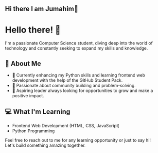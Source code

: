## Hi there I am Jumahim👋
# Hello there! 👋

I'm a passionate Computer Science student, diving deep into the world of technology and constantly seeking to expand my skills and knowledge.

## 🚀 About Me

- 🌱 Currently enhancing my Python skills and learning frontend web development with the help of the GitHub Student Pack.
- 🤝 Passionate about community building and problem-solving.
- 🎯 Aspiring leader always looking for opportunities to grow and make a positive impact.

## 💻 What I'm Learning

- Frontend Web Development (HTML, CSS, JavaScript)
- Python Programming


Feel free to reach out to me for any learning opportunity or just to say hi! Let's build something amazing together.

<!--
**Ufidtech/Ufidtech** is a ✨ _special_ ✨ repository because its `README.md` (this file) appears on your GitHub profile.

Here are some ideas to get you started:

- 🔭 I’m currently working on ...
- 🌱 I’m currently learning ...
- 👯 I’m looking to collaborate on ...
- 🤔 I’m looking for help with ...
- 💬 Ask me about ...
- 📫 How to reach me: ...
- 😄 Pronouns: ...
- ⚡ Fun fact: ...
-->
